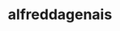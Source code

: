 ---
title: alfreddagenais
github: https://github.com/alfreddagenais
mode: dark
transition: 3s
archetype:
- GIF
- Github Actions
---